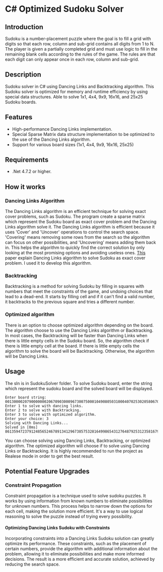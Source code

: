 # C# Optimized Sudoku Solver

## Introduction
Sudoku is a number-placement puzzle where the goal is to fill a grid with digits so that each row, column and sub-grid contains all digits from 1 to N. The player is given a partially completed grid and must use logic to fill in the remaining blank cells according to the rules of the game. The rules are that each digit can only appear once in each row, column and sub-grid.


## Description
Sudoku solver in C# using Dancing Links and Backtracking algorithm. This Sudoku solver is optimized for memory and runtime efficiency by using special data structures.
Able to solve 1x1, 4x4, 9x9, 16x16, and 25x25 Sudoku boards.

## Features
* High-performance Dancing Links implementation.
* Special Sparse Matrix data structure implementation to be optimized to the use of the Dancing Links algorithm.
* Support for various board sizes (1x1, 4x4, 9x9, 16x16, 25x25)

## Requirements
* .Net 4.7.2 or higher.

## How it works
### Dancing Links Algorithm
The Dancing Links algorithm is an efficient technique for solving exact cover problems, such as Sudoku. The program create a sparse matrix which represent the Sudoku board as exact cover problem and the Dancing Links algorithm solve it. The Dancing Links algorithm is efficient because it uses 'Cover' and 'Uncover' operations to control the search space. 'Covering' means removing some rows from the search so the algorithm can focus on other possibilities, and 'Uncovering' means adding them back in. This helps the algorithm to quickly find the correct solution by only looking at the most promising options and avoiding useless ones. [This](https://www.kth.se/social/files/58861771f276547fe1dbf8d1/HLaestanderMHarrysson_dkand14.pdf) paper explain Dancing Links algorithm to solve Sudoku as exact cover problem. I used it to develop this algorithm.
### Backtracking
Backtracking is a method for solving Sudoku by filling in squares with numbers that meet the constraints of the game, and undoing choices that lead to a dead-end. It starts by filling cell and if it can't find a valid number, it backtracks to the previous square and tries a different number.
### Optimized algorithm
There is an option to choose optimized algorithm depending on the board. The algorithm choose to use the Dancing Links algorithm or Backtracking. In most cases, the Backtracking will be faster than Dancing Links when there is little empty cells in the Sudoku board. So, the algorithm check if there is little empty cell at the board. If there is little empty cells the algorithm to solve the board will be Backtracking. Otherwise, the algorithm will be Dancing Links.


## Usage
The sln is in SudokuSolver folder.
To solve Sudoku board, enter the string which represent the sudoku board and the solved board will be displayed.
```
Enter board string: 001300002079000000020670903000967300750001049080503100040702530205806700107405060
Enter 1 to solve with dancing links.
Enter 2 to solve with Backtracking.
Enter 3 to solve with optimized algorithm.
Enter your choice: 3
Solving with Dancing Links...
Solved in [0ms]
861359472379124856524678913412967385753281649986543127648792531235816794197435268
```
You can choose solving using Dancing Links, Backtracking, or optimized algorithm. The optimized algorithm will choose if to solve using Dancing Links or Backtracking.
It is highly recommended to run the project as Realese mode in order to get the best result.

## Potential Feature Upgrades

### Constraint Propagation
Constraint propagation is a technique used to solve sudoku puzzles. It works by using information from known numbers to eliminate possibilities for unknown numbers. This process helps to narrow down the options for each cell, making the solution more efficient. It's a way to use logical reasoning to solve the puzzle instead of trying every possibility.

#### Optimizing Dancing Links Sudoku with Constraints
Incorporating constraints into a Dancing Links Sudoku solution can greatly optimize its performance. These constraints, such as the placement of certain numbers, provide the algorithm with additional information about the problem, allowing it to eliminate possibilities and make more informed decisions. The result is a more efficient and accurate solution, achieved by reducing the search space.
